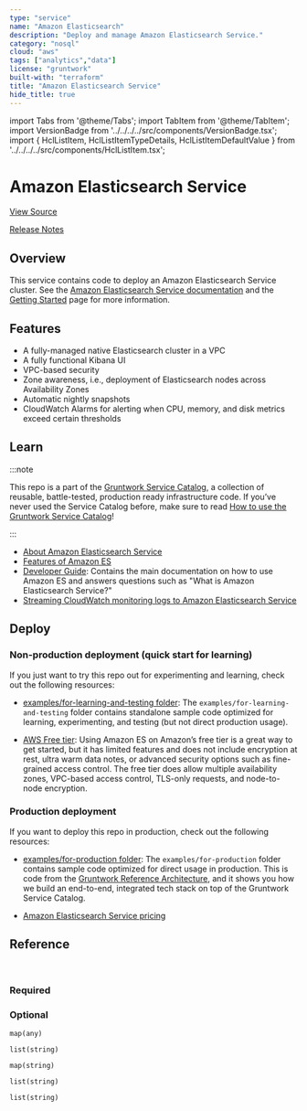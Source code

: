 ```yaml
---
type: "service"
name: "Amazon Elasticsearch"
description: "Deploy and manage Amazon Elasticsearch Service."
category: "nosql"
cloud: "aws"
tags: ["analytics","data"]
license: "gruntwork"
built-with: "terraform"
title: "Amazon Elasticsearch Service"
hide_title: true
---
```


import Tabs from '@theme/Tabs';
import TabItem from '@theme/TabItem';
import VersionBadge from '../../../../src/components/VersionBadge.tsx';
import { HclListItem, HclListItemTypeDetails, HclListItemDefaultValue } from '../../../../src/components/HclListItem.tsx';

<VersionBadge version="0.85.0" lastModifiedVersion="0.85.0"/>

# Amazon Elasticsearch Service


<a href="https://github.com/gruntwork-io/terraform-aws-service-catalog/tree/master/modules/data-stores/elasticsearch" className="link-button">View Source</a>

<a href="https://github.com/gruntwork-io/terraform-aws-service-catalog/releases?q=data-stores%2Felasticsearch" className="link-button" title="Release notes for only the service catalog versions which impacted this service.">Release Notes</a>

## Overview

This service contains code to deploy an Amazon Elasticsearch Service cluster.
See the [Amazon Elasticsearch Service documentation](http://docs.aws.amazon.com/elasticsearch-service/latest/developerguide/what-is-amazon-elasticsearch-service.html)
and the [Getting Started](https://aws.amazon.com/elasticsearch-service/getting-started/) page for more information.

## Features

*   A fully-managed native Elasticsearch cluster in a VPC
*   A fully functional Kibana UI
*   VPC-based security
*   Zone awareness, i.e., deployment of Elasticsearch nodes across Availability Zones
*   Automatic nightly snapshots
*   CloudWatch Alarms for alerting when CPU, memory, and disk metrics exceed certain thresholds

## Learn

:::note

This repo is a part of the [Gruntwork Service Catalog](https://github.com/gruntwork-io/terraform-aws-service-catalog/),
a collection of reusable, battle-tested, production ready infrastructure code.
If you’ve never used the Service Catalog before, make sure to read
[How to use the Gruntwork Service Catalog](https://docs.gruntwork.io/reference/services/intro/overview)!

:::

*   [About Amazon Elasticsearch Service](https://aws.amazon.com/elasticsearch-service/)
*   [Features of Amazon ES](https://aws.amazon.com/elasticsearch-service/features/)
*   [Developer Guide](https://docs.aws.amazon.com/elasticsearch-service/latest/developerguide/what-is-amazon-elasticsearch-service.html):
    Contains the main documentation on how to use Amazon ES and answers questions such as "What is Amazon Elasticsearch
    Service?"
*   [Streaming CloudWatch monitoring logs to Amazon Elasticsearch Service](https://docs.aws.amazon.com/AmazonCloudWatch/latest/logs/CWL_ES_Stream.html)

## Deploy

### Non-production deployment (quick start for learning)

If you just want to try this repo out for experimenting and learning, check out the following resources:

*   [examples/for-learning-and-testing folder](https://github.com/gruntwork-io/terraform-aws-service-catalog/tree/master/examples/for-learning-and-testing): The
    `examples/for-learning-and-testing` folder contains standalone sample code optimized for learning, experimenting, and
    testing (but not direct production usage).

*   [AWS Free tier](https://aws.amazon.com/free/): Using Amazon ES on Amazon’s free tier is a great way to get started,
    but it has limited features and does not include encryption at rest, ultra warm data notes, or advanced security
    options such as fine-grained access control. The free tier does allow multiple availability zones, VPC-based access
    control, TLS-only requests, and node-to-node encryption.

### Production deployment

If you want to deploy this repo in production, check out the following resources:

*   [examples/for-production folder](https://github.com/gruntwork-io/terraform-aws-service-catalog/tree/master/examples/for-production): The `examples/for-production` folder contains sample code
    optimized for direct usage in production. This is code from the [Gruntwork Reference Architecture](https://gruntwork.io/reference-architecture/),
    and it shows you how we build an end-to-end, integrated tech stack on top of the Gruntwork Service Catalog.

*   [Amazon Elasticsearch Service pricing](https://aws.amazon.com/elasticsearch-service/pricing/)

## Reference

<Tabs>
<TabItem value="inputs" label="Inputs" default>

<br/>

### Required

<HclListItem name="domain_name" description="The name of the Elasticsearch cluster. It must be unique to your account and region, start with a lowercase letter, contain between 3 and 28 characters, and contain only lowercase letters a-z, the numbers 0-9, and the hyphen (-)." requirement="required" type="string">
</HclListItem>

<HclListItem name="instance_count" description="The number of instances to deploy in the Elasticsearch cluster. This must be an even number if zone_awareness_enabled is true." requirement="required" type="number">
</HclListItem>

<HclListItem name="instance_type" description="The instance type to use for Elasticsearch data nodes (e.g., t2.small.elasticsearch, or m4.large.elasticsearch). For supported instance types see https://docs.aws.amazon.com/elasticsearch-service/latest/developerguide/aes-supported-instance-types.html." requirement="required" type="string">
</HclListItem>

<HclListItem name="volume_size" description="The size in GiB of the EBS volume for each node in the cluster (e.g. 10, or 512). For volume size limits see https://docs.aws.amazon.com/elasticsearch-service/latest/developerguide/aes-limits.html." requirement="required" type="number">
</HclListItem>

<HclListItem name="volume_type" description="The type of EBS volumes to use in the cluster. Must be one of: standard, gp2, io1, sc1, or st1. For a comparison of EBS volume types, see https://docs.aws.amazon.com/AWSEC2/latest/WindowsGuide/ebs-volume-types.html." requirement="required" type="string">
</HclListItem>

<HclListItem name="zone_awareness_enabled" description="Whether to deploy the Elasticsearch nodes across two Availability Zones instead of one. Note that if you enable this, the instance_count MUST be an even number." requirement="required" type="bool">
</HclListItem>

### Optional

<HclListItem name="advanced_options" description="Key-value string pairs to specify advanced configuration options. Note that the values for these configuration options must be strings (wrapped in quotes)." requirement="optional" type="map">
<HclListItemTypeDetails>

```hcl
map(any)
```

</HclListItemTypeDetails>
<HclListItemDefaultValue defaultValue="{}"/>
</HclListItem>

<HclListItem name="advanced_security_options" description="Enable fine grain access control" requirement="optional" type="bool">
<HclListItemDefaultValue defaultValue="false"/>
</HclListItem>

<HclListItem name="alarm_sns_topic_arns" description="ARNs of the SNS topics associated with the CloudWatch alarms for the Elasticsearch cluster." requirement="optional" type="list">
<HclListItemTypeDetails>

```hcl
list(string)
```

</HclListItemTypeDetails>
<HclListItemDefaultValue defaultValue="[]"/>
</HclListItem>

<HclListItem name="allow_connections_from_cidr_blocks" description="The list of network CIDR blocks to allow network access to Aurora from. One of <a href=#allow_connections_from_cidr_blocks><code>allow_connections_from_cidr_blocks</code></a> or <a href=#allow_connections_from_security_groups><code>allow_connections_from_security_groups</code></a> must be specified for the database to be reachable." requirement="optional" type="set">
<HclListItemDefaultValue defaultValue="[]"/>
</HclListItem>

<HclListItem name="allow_connections_from_security_groups" description="The list of IDs or Security Groups to allow network access to Aurora from. All security groups must either be in the VPC specified by <a href=#vpc_id><code>vpc_id</code></a>, or a peered VPC with the VPC specified by <a href=#vpc_id><code>vpc_id</code></a>. One of <a href=#allow_connections_from_cidr_blocks><code>allow_connections_from_cidr_blocks</code></a> or <a href=#allow_connections_from_security_groups><code>allow_connections_from_security_groups</code></a> must be specified for the database to be reachable." requirement="optional" type="set">
<HclListItemDefaultValue defaultValue="[]"/>
</HclListItem>

<HclListItem name="automated_snapshot_start_hour" description="Hour during which the service takes an automated daily snapshot of the indices in the domain. This setting has no effect on Elasticsearch 5.3 and later." requirement="optional" type="number">
<HclListItemDefaultValue defaultValue="0"/>
</HclListItem>

<HclListItem name="availability_zone_count" description="Number of Availability Zones for the domain to use with <a href=#zone_awareness_enabled><code>zone_awareness_enabled</code></a>. Defaults to 2. Valid values: 2 or 3." requirement="optional" type="number">
<HclListItemDefaultValue defaultValue="2"/>
</HclListItem>

<HclListItem name="create_service_linked_role" description="Whether or not the Service Linked Role for Elasticsearch should be created within this module. Normally the service linked role is created automatically by AWS when creating the Elasticsearch domain in the web console, but API does not implement this logic. You can either have AWS automatically manage this by creating a domain manually in the console, or manage it in terraform using the landing zone modules or this variable." requirement="optional" type="bool">
<HclListItemDefaultValue defaultValue="false"/>
</HclListItem>

<HclListItem name="custom_endpoint" description="Fully qualified domain for your custom endpoint." requirement="optional" type="string">
<HclListItemDefaultValue defaultValue="null"/>
</HclListItem>

<HclListItem name="custom_endpoint_certificate_arn" description="ACM certificate ARN for your custom endpoint." requirement="optional" type="string">
<HclListItemDefaultValue defaultValue="null"/>
</HclListItem>

<HclListItem name="custom_endpoint_enabled" description="Whether to enable custom endpoint for the Elasticsearch domain." requirement="optional" type="bool">
<HclListItemDefaultValue defaultValue="false"/>
</HclListItem>

<HclListItem name="custom_tags" description="A map of custom tags to apply to the ElasticSearch Domain. The key is the tag name and the value is the tag value." requirement="optional" type="map">
<HclListItemTypeDetails>

```hcl
map(string)
```

</HclListItemTypeDetails>
<HclListItemDefaultValue defaultValue="{}"/>
</HclListItem>

<HclListItem name="dedicated_master_count" description="The number of dedicated master nodes to run. We recommend setting this to 3 for production deployments. Only used if <a href=#dedicated_master_enabled><code>dedicated_master_enabled</code></a> is true." requirement="optional" type="number">
<HclListItemDefaultValue defaultValue="null"/>
</HclListItem>

<HclListItem name="dedicated_master_enabled" description="Whether to deploy separate nodes specifically for performing cluster management tasks (e.g. tracking number of nodes, monitoring health, replicating changes). This increases the stability of large clusters and is required for clusters with more than 10 nodes." requirement="optional" type="bool">
<HclListItemDefaultValue defaultValue="false"/>
</HclListItem>

<HclListItem name="dedicated_master_type" description="The instance type for the dedicated master nodes. These nodes can use a different instance type than the rest of the cluster. Only used if <a href=#dedicated_master_enabled><code>dedicated_master_enabled</code></a> is true." requirement="optional" type="string">
<HclListItemDefaultValue defaultValue="null"/>
</HclListItem>

<HclListItem name="ebs_enabled" description="Set to false to disable EBS volumes. This is useful for nodes that have optimized instance storage, like hosts running the i3 instance type." requirement="optional" type="bool">
<HclListItemDefaultValue defaultValue="true"/>
</HclListItem>

<HclListItem name="elasticsearch_version" description="The version of Elasticsearch to deploy." requirement="optional" type="string">
<HclListItemDefaultValue defaultValue="7.7"/>
</HclListItem>

<HclListItem name="enable_cloudwatch_alarms" description="Set to true to enable several basic CloudWatch alarms around CPU usage, memory usage, and disk space usage. If set to true, make sure to specify SNS topics to send notifications to using <a href=#alarms_sns_topic_arns><code>alarms_sns_topic_arns</code></a>." requirement="optional" type="bool">
<HclListItemDefaultValue defaultValue="true"/>
</HclListItem>

<HclListItem name="enable_encryption_at_rest" description="False by default because encryption at rest is not included in the free tier. When true, the Elasticsearch domain storage will be encrypted at rest using the KMS key described with <a href=#encryption_kms_key_id><code>encryption_kms_key_id</code></a>. We strongly recommend configuring a custom KMS key instead of using the shared service key for a better security posture when configuring encryption at rest." requirement="optional" type="bool">
<HclListItemDefaultValue defaultValue="true"/>
</HclListItem>

<HclListItem name="enable_node_to_node_encryption" description="Whether to enable node-to-node encryption. " requirement="optional" type="bool">
<HclListItemDefaultValue defaultValue="true"/>
</HclListItem>

<HclListItem name="encryption_kms_key_id" description="The ID of the KMS key to use to encrypt the Elasticsearch domain storage. Only used if enable_encryption_at_rest. When null, uses the aws/es service KMS key." requirement="optional" type="string">
<HclListItemDefaultValue defaultValue="null"/>
</HclListItem>

<HclListItem name="iam_principal_arns" description="The ARNS of the IAM users and roles to which to allow full access to the Elasticsearch cluster. Setting this to a restricted list is useful when using a public access cluster." requirement="optional" type="list">
<HclListItemTypeDetails>

```hcl
list(string)
```

</HclListItemTypeDetails>
<HclListItemDefaultValue defaultValue="[
  '*'
]"/>
</HclListItem>

<HclListItem name="internal_user_database_enabled" description="Whether the internal user database is enabled. Enable this to use master accounts. Only used if advanced_security_options is set to true." requirement="optional" type="bool">
<HclListItemDefaultValue defaultValue="false"/>
</HclListItem>

<HclListItem name="iops" description="The baseline input/output (I/O) performance of EBS volumes attached to data nodes. Must be between 1000 and 4000. Applicable only if <a href=#volume_type><code>volume_type</code></a> is io1." requirement="optional" type="number">
<HclListItemDefaultValue defaultValue="null"/>
</HclListItem>

<HclListItem name="is_public" description="Whether the cluster is publicly accessible." requirement="optional" type="bool">
<HclListItemDefaultValue defaultValue="false"/>
</HclListItem>

<HclListItem name="master_user_arn" description="ARN of the master user. Only used if advanced_security_options and internal_user_database_enabled are set to true." requirement="optional" type="string">
<HclListItemDefaultValue defaultValue="null"/>
</HclListItem>

<HclListItem name="master_user_name" description="Master account user name. Only used if advanced_security_options and internal_user_database_enabled are set to true." requirement="optional" type="string">
<HclListItemDefaultValue defaultValue="null"/>
</HclListItem>

<HclListItem name="master_user_password" description="Master account user password. Only used if advanced_security_options and internal_user_database_enabled are set to true. WARNING: this password will be stored in Terraform state." requirement="optional" type="string">
<HclListItemDefaultValue defaultValue="null"/>
</HclListItem>

<HclListItem name="subnet_ids" description=" List of VPC Subnet IDs for the Elasticsearch domain endpoints to be created in. If <a href=#zone_awareness_enabled><code>zone_awareness_enabled</code></a> is true, the first 2 or 3 provided subnet ids are used, depending on <a href=#availability_zone_count><code>availability_zone_count</code></a>. Otherwise only the first one is used." requirement="optional" type="list">
<HclListItemTypeDetails>

```hcl
list(string)
```

</HclListItemTypeDetails>
<HclListItemDefaultValue defaultValue="[]"/>
</HclListItem>

<HclListItem name="tls_security_policy" description="The name of the TLS security policy that needs to be applied to the HTTPS endpoint. Valid values are Policy-Min-TLS-1-0-2019-07 and Policy-Min-TLS-1-2-2019-07. Terraform performs drift detection if this is configured." requirement="optional" type="string">
<HclListItemDefaultValue defaultValue="Policy-Min-TLS-1-2-2019-07"/>
</HclListItem>

<HclListItem name="update_timeout" description="How long to wait for updates to the ES cluster before timing out and reporting an error." requirement="optional" type="string">
<HclListItemDefaultValue defaultValue="90m"/>
</HclListItem>

<HclListItem name="vpc_id" description="The id of the VPC to deploy into. It must be in the same region as the Elasticsearch domain and its tenancy must be set to Default. If zone_awareness_enabled is false, the Elasticsearch cluster will have an endpoint in one subnet of the VPC; otherwise it will have endpoints in two subnets." requirement="optional" type="string">
<HclListItemDefaultValue defaultValue="null"/>
</HclListItem>

</TabItem>
<TabItem value="outputs" label="Outputs">

<br/>

<HclListItem name="cluster_arn" description="The ARN of the Elasticsearch cluster created by this module.">
</HclListItem>

<HclListItem name="cluster_domain_id" description="The domain ID of the Elasticsearch cluster created by this module.">
</HclListItem>

<HclListItem name="cluster_domain_name" description="The name of the Elasticsearch domain.">
</HclListItem>

<HclListItem name="cluster_endpoint" description="The endpoint of the Elasticsearch cluster created by this module.">
</HclListItem>

<HclListItem name="cluster_security_group_id" description="If the domain was created inside a VPC, the ID of the security group created by this module for securing the Elasticsearch cluster.">
</HclListItem>

<HclListItem name="kibana_endpoint" description="Domain-specific endpoint for Kibana without https scheme.">
</HclListItem>

</TabItem>
</Tabs>


<!-- ##DOCS-SOURCER-START
{"sourcePlugin":"service-catalog-api","hash":"773d1d7497b861ba48dc4df4f4323265"}
##DOCS-SOURCER-END -->
